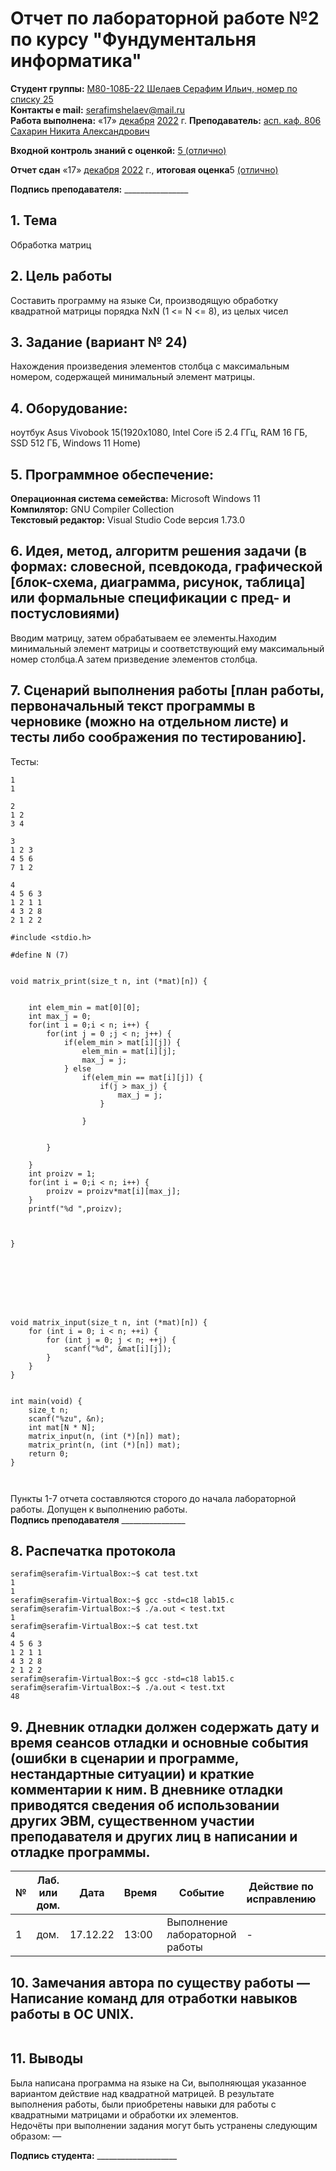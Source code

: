 # Отчет по лабораторной работе №2 по курсу "Фундументальня информатика" 
<b>Студент группы:</b> <ins>М80-108Б-22 Шелаев Серафим Ильич, номер по списку 25</ins>  
<b>Контакты e mail:</b> <ins>serafimshelaev@mail.ru</ins>  
<b>Работа выполнена:</b> «17» <ins>декабря</ins> <ins>2022</ins> г.
<b>Преподаватель:</b> <ins>асп. каф. 806 Сахарин Никита Александрович</ins>

<b>Входной контроль знаний с оценкой:</b> <ins>5 (отлично)</ins>

<b>Отчет сдан</b> «17» <ins>декабря</ins> <ins>2022</ins> г., <b>итоговая оценка</b>5 <ins> (отлично)</ins>                                                          

<b>Подпись преподавателя:</b> ________________
## 1. Тема
Обработка матриц
## 2. Цель работы
Составить программу на языке Си, производящую обработку квадратной матрицы порядка NxN (1 <= N <= 8), из целых чисел
## 3. Задание (вариант № 24)
Нахождения произведения элементов столбца с максимальным номером, содержащей минимальный элемент матрицы.
## 4. Оборудование:
ноутбук  Asus Vivobook 15(1920x1080, Intel Core i5 2.4 ГГц, RAM 16 ГБ, SSD 512 ГБ, Windows 11 Home)
## 5. Программное обеспечение:
<b>Операционная система семейства:</b> Microsoft Windows 11<br/> 
<b>Компилятор:</b> GNU Compiler Collection<br/>
<b>Текстовый редактор:</b> Visual Studio Code версия 1.73.0<br/>
## 6. Идея, метод, алгоритм решения задачи (в формах: словесной, псевдокода, графической [блок-схема, диаграмма, рисунок, таблица] или формальные спецификации с пред- и постусловиями)
Вводим матрицу, затем обрабатываем ее элементы.Находим минимальный элемент матрицы и соответствующий ему максимальный номер столбца.А затем призведение элементов столбца.   
 
## 7. Сценарий выполнения работы [план работы, первоначальный текст программы в черновике (можно на отдельном листе) и тесты либо соображения по тестированию]. 
Тесты:
```
1
1
```
```
2
1 2
3 4
```
```
3
1 2 3
4 5 6
7 1 2
```
```
4
4 5 6 3
1 2 1 1
4 3 2 8
2 1 2 2
```
```
#include <stdio.h>

#define N (7)


void matrix_print(size_t n, int (*mat)[n]) {


    int elem_min = mat[0][0];
    int max_j = 0;
    for(int i = 0;i < n; i++) {
        for(int j = 0 ;j < n; j++) {
            if(elem_min > mat[i][j]) {
                elem_min = mat[i][j];
                max_j = j;
            } else 
                if(elem_min == mat[i][j]) {
                    if(j > max_j) {
                        max_j = j;
                    }   

                }


        }
    
    }
    int proizv = 1;
    for(int i = 0;i < n; i++) {
        proizv = proizv*mat[i][max_j]; 
    }
    printf("%d ",proizv);



}

 






void matrix_input(size_t n, int (*mat)[n]) {
    for (int i = 0; i < n; ++i) {
        for (int j = 0; j < n; ++j) {
            scanf("%d", &mat[i][j]);
        }
    }
}


int main(void) {
    size_t n;
    scanf("%zu", &n);
    int mat[N * N];
    matrix_input(n, (int (*)[n]) mat);
    matrix_print(n, (int (*)[n]) mat);
    return 0;
}

  
```



Пункты 1-7 отчета составляются сторого до начала лабораторной работы.
Допущен к выполнению работы.  
<b>Подпись преподавателя</b> ________________
## 8. Распечатка протокола 
```
serafim@serafim-VirtualBox:~$ cat test.txt
1
1
serafim@serafim-VirtualBox:~$ gcc -std=c18 lab15.c
serafim@serafim-VirtualBox:~$ ./a.out < test.txt
1
serafim@serafim-VirtualBox:~$ cat test.txt
4
4 5 6 3
1 2 1 1
4 3 2 8
2 1 2 2
serafim@serafim-VirtualBox:~$ gcc -std=c18 lab15.c
serafim@serafim-VirtualBox:~$ ./a.out < test.txt
48

```
## 9. Дневник отладки должен содержать дату и время сеансов отладки и основные события (ошибки в сценарии и программе, нестандартные ситуации) и краткие комментарии к ним. В дневнике отладки приводятся сведения об использовании других ЭВМ, существенном участии преподавателя и других лиц в написании и отладке программы.

| № |  Лаб. или дом. | Дата | Время | Событие | Действие по исправлению | Примечание |
| ------ | ------ | ------ | ------ | ------ | ------ | ------ |
| 1 | дом. | 17.12.22 | 13:00 | Выполнение лабораторной работы | - | - |
## 10. Замечания автора по существу работы — Написание команд для отработки навыков работы в ОС UNIX.
```
```
## 11. Выводы
Была написана программа на языке на Си, выполняющая указанное вариантом действие над квадратной матрицей. В результате выполнения работы, были приобретены навыки для работы с квадратными матрицами и обработки их элементов.  
Недочёты при выполнении задания могут быть устранены следующим образом: —

<b>Подпись студента:</b> ____________________




